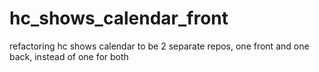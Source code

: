 # hc_shows_calendar_front
refactoring hc shows calendar to be 2 separate repos, one front and one back, instead of one for both
